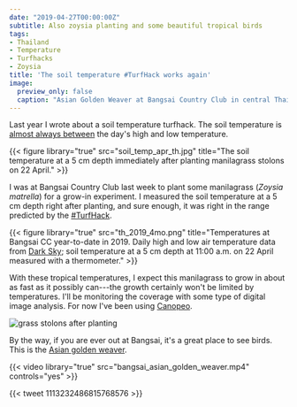 ```yaml
---
date: "2019-04-27T00:00:00Z"
subtitle: Also zoysia planting and some beautiful tropical birds
tags:
- Thailand
- Temperature
- Turfhacks
- Zoysia
title: 'The soil temperature #TurfHack works again'
image:
  preview_only: false
  caption: "Asian Golden Weaver at Bangsai Country Club in central Thailand."
---
```


Last year I wrote about a soil temperature turfhack. The soil temperature is [almost always between](https://www.asianturfgrass.com/2018-08-10-soil-temperature-turf-hack/) the day's high and low temperature. 

{{< figure library="true" src="soil_temp_apr_th.jpg" title="The soil temperature at a 5 cm depth immediately after planting manilagrass stolons on 22 April." >}}

I was at Bangsai Country Club last week to plant some manilagrass (*Zoysia matrella*) for a grow-in experiment. I measured the soil temperature at a 5 cm depth right after planting, and sure enough, it was right in the range predicted by the [#TurfHack](https://twitter.com/hashtag/turfhack?src=hashtag_click). 

{{< figure library="true" src="th_2019_4mo.png" title="Temperatures at Bangsai CC year-to-date in 2019. Daily high and low air temperature data from [Dark Sky](https://darksky.net/poweredby); soil temperature at a 5 cm depth at 11:00 a.m. on 22 April measured with a thermometer." >}}



With these tropical temperatures, I expect this manilagrass to grow in about as fast as it possibly can---the growth certainly won't be limited by temperatures. I'll be monitoring the coverage with some type of digital image analysis. For now I've been using [Canopeo](https://www.canopeoapp.com).

![grass stolons after planting](canopeo_plot4.png)

By the way, if you are ever out at Bangsai, it's a great place to see birds. This is the [Asian golden weaver](https://en.wikipedia.org/wiki/Asian_golden_weaver).

{{< video library="true" src="bangsai_asian_golden_weaver.mp4" controls="yes" >}}

{{< tweet 1113232486815768576 >}}


